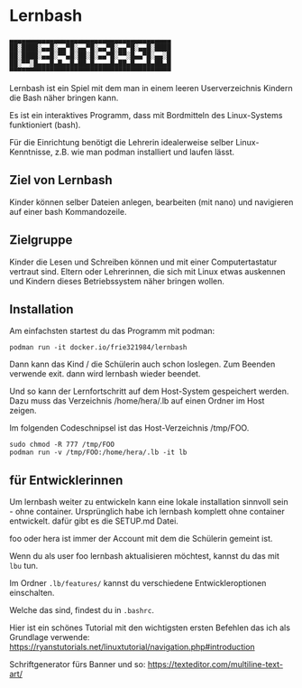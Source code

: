 # Lernbash

```
▄▄▄▄▄▄▄▄▄▄▄▄▄▄▄▄▄▄▄▄▄▄▄▄▄▄▄▄▄▄▄▄▄▄▄▄▄▄▄▄  
██░████░▄▄█░▄▄▀█░▄▄▀█░▄▄▀█░▄▄▀█░▄▄█░████  
██░████░▄▄█░▀▀▄█░██░█░▄▄▀█░▀▀░█▄▄▀█░▄▄░█  
██░▀▀░█▄▄▄█▄█▄▄█▄██▄█▄▄▄▄█▄██▄█▄▄▄█▄██▄█  
▀▀▀▀▀▀▀▀▀▀▀▀▀▀▀▀▀▀▀▀▀▀▀▀▀▀▀▀▀▀▀▀▀▀▀▀▀▀▀▀
```

Lernbash ist ein Spiel mit dem man in einem leeren Userverzeichnis Kindern die Bash näher bringen kann.

Es ist ein interaktives Programm, dass mit Bordmitteln des Linux-Systems funktioniert (bash).

Für die Einrichtung benötigt die Lehrerin idealerweise selber Linux-Kenntnisse, z.B. wie man 
podman installiert und laufen lässt.

Ziel von Lernbash
------------
Kinder können selber Dateien anlegen, bearbeiten (mit nano) und navigieren auf einer bash Kommandozeile.

Zielgruppe
------------
Kinder die Lesen und Schreiben können und mit einer Computertastatur vertraut sind.
Eltern oder Lehrerinnen, die sich mit Linux etwas auskennen und Kindern dieses Betriebssystem näher bringen wollen.

Installation
------------

Am einfachsten startest du das Programm mit podman:

```shell
podman run -it docker.io/frie321984/lernbash
```

Dann kann das Kind / die Schülerin auch schon loslegen. Zum Beenden verwende exit. dann wird  lernbash wieder beendet.

Und so kann der Lernfortschritt auf dem Host-System gespeichert 
werden. Dazu muss das Verzeichnis /home/hera/.lb auf einen Ordner 
im Host zeigen. 

Im folgenden Codeschnipsel ist das Host-Verzeichnis /tmp/FOO.

```shell
sudo chmod -R 777 /tmp/FOO
podman run -v /tmp/FOO:/home/hera/.lb -it lb
```

für Entwicklerinnen
-------------

Um lernbash weiter zu entwickeln kann eine lokale installation sinnvoll sein - ohne container. Ursprünglich habe ich lernbash komplett ohne container entwickelt. dafür gibt es die SETUP.md Datei. 

foo oder hera ist immer der Account mit dem die Schülerin gemeint ist.

Wenn du als user foo lernbash aktualisieren möchtest, kannst du das mit `lbu` tun.

Im Ordner `.lb/features/` kannst du verschiedene Entwickleroptionen einschalten.

Welche das sind, findest du in `.bashrc`.

Hier ist ein schönes Tutorial mit den wichtigsten ersten Befehlen das ich als Grundlage verwende:
https://ryanstutorials.net/linuxtutorial/navigation.php#introduction

Schriftgenerator fürs Banner und so:
https://texteditor.com/multiline-text-art/
